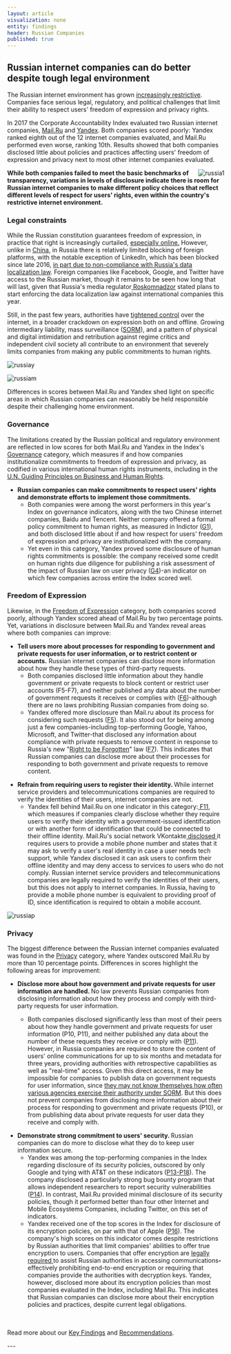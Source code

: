```yaml
---
layout: article
visualization: none
entity: findings
header: Russian Companies
published: true
---
```

<h2>Russian internet companies can do better despite tough legal environment </h2>
<p>The Russian internet environment has grown <a href="https://freedomhouse.org/report/freedom-net/2016/russia">increasingly restrictive</a>. Companies face serious legal, regulatory, and political challenges that limit their ability to respect users' freedom of expression and privacy rights.</p>
<p>In 2017 the Corporate Accountability Index evaluated two Russian internet companies, <a href="https://rankingdigitalrights.org/index2017/companies/mailru">Mail.Ru</a> and <a href="https://rankingdigitalrights.org/index2017/companies/yandex">Yandex</a>. Both companies scored poorly: Yandex ranked eighth out of the 12 internet companies evaluated, and Mail.Ru performed even worse, ranking 10th. Results showed that both companies disclosed little about policies and practices affecting users' freedom of expression and privacy next to most other internet companies evaluated. </p>
<p><img src="/assets/graphics/content/russia12.png" alt="russia1" title="russia1" align="right" /></p>
<p><strong>While both companies failed to meet the basic benchmarks of transparency, variations in levels of disclosure indicate there is room for Russian internet companies to make different policy choices that reflect different levels of respect for users' rights, even within the country's restrictive internet environment. </strong></p>
<h3>Legal constraints</h3>
<p>While the Russian constitution guarantees freedom of expression, in practice that right is increasingly curtailed, <a href="https://russiadigitalrights.org/">especially online</a><a href="https://freedomhouse.org/report/freedom-net/2016/russia">.</a> However, unlike in <a href="https://rankingdigitalrights.org/index2017/findings/china">China</a>, in Russia there is relatively limited blocking of foreign platforms, with the notable exception of LinkedIn, which has been blocked since late 2016, <a href="http://www.reuters.com/article/us-russia-linkedin-idUSKBN13C0RN">in part due to non-compliance with Russia's data localization law</a>. Foreign companies like Facebook, Google, and Twitter have access to the Russian market, though it remains to be seen how long that will last, given that Russia's media regulator<a href="https://www.article19.org/resources.php/resource/38337/en/russia:-increased-internet-regulation-poses-serious-challenge-to-online-expression"> Roskomnadzor</a> stated plans to start enforcing the data localization law against international companies this year.</p>
<p>Still, in the past few years, authorities have <a href="https://rg.ru/2014/08/06/informacia-site-dok.html">tightened control</a> over the internet, in a broader crackdown on expression both on and offline. Growing intermediary liability, mass surveillance (<a href="http://www.worldpolicy.org/journal/fall2013/Russia-surveillance">SORM</a>), and a pattern of physical and digital intimidation and retribution against regime critics and independent civil society all contribute to an environment that severely limits companies from making any public commitments to human rights. </p>
<p><img src="/assets/graphics/content/Yandex.png" alt="russiay" title="russiay" /></p>
<p><img src="/assets/graphics/content/mailru.png" alt="russiam" title="russiam" /></p>
<p>Differences in scores between Mail.Ru and Yandex shed light on specific areas in which Russian companies can reasonably be held responsible despite their challenging home environment.</p>
<h3>Governance </h3>
<p>The limitations created by the Russian political and regulatory environment are reflected in low scores for both Mail.Ru and Yandex in the Index's <a href="https://rankingdigitalrights.org/2017-indicators/#G">Governance</a> category, which measures if and how companies institutionalize commitments to freedom of expression and privacy, as codified in various international human rights instruments, including in the <a href="http://www.ohchr.org/Documents/Publications/GuidingPrinciplesBusinessHR_EN.pdf">U.N. Guiding Principles on Business and Human Rights</a>.</p>
<ul>
<li><strong>Russian companies can make commitments to respect users' rights and demonstrate efforts to implement those commitments. </strong>
<ul>
<li>Both companies were among the worst performers in this year's Index on governance indicators, along with the two Chinese internet companies, Baidu and Tencent. Neither company offered a formal policy commitment to human rights, as measured in Indictor (<a href="https://rankingdigitalrights.org/2017-indicators/#G1">G1</a>), and both disclosed little about if and how respect for users' freedom of expression and privacy are institutionalized with the company. </li>
<li>Yet even in this category, Yandex proved some disclosure of human rights commitments is possible: the company received some credit on human rights due diligence for publishing a risk assessment of the impact of Russian law on user privacy (<a href="https://rankingdigitalrights.org/2017-indicators/#G4">G4</a>)-an indicator on which few companies across entire the Index scored well.</li>
</ul>
</li>
</ul>
<h3>Freedom of Expression</h3>
<p>Likewise, in the <a href="https://rankingdigitalrights.org/2017-indicators/#F">Freedom of Expression</a> category, both companies scored poorly, although Yandex scored ahead of Mail.Ru by two percentage points. Yet, variations in disclosure between Mail.Ru and Yandex reveal areas where both companies can improve:</p>
<ul>
<li><strong>Tell users more about processes for responding to government and private requests for user information, or to restrict content or accounts.</strong> Russian internet companies can disclose more information about how they handle these types of third-party requests.
<ul>
<li>Both companies disclosed little information about they handle government or private requests to block content or restrict user accounts (F5-F7), and neither published any data about the number of government requests it receives or complies with (<a href="https://rankingdigitalrights.org/2017-indicators/#F6">F6</a>)-although there are no laws prohibiting Russian companies from doing so.</li>
<li>Yandex offered more disclosure than Mail.ru about its process for considering such requests (<a href="https://rankingdigitalrights.org/2017-indicators/#F5">F5</a>). It also stood out for being among just a few companies-including top-performing Google, Yahoo, Microsoft, and Twitter-that disclosed any information about compliance with private requests to remove content in response to Russia's new "<a href="https://www.article19.org/resources.php/resource/38099/en/legal-analysis:-russia%27s-right-to-be-forgotten">Right to be Forgotten</a>" law (<a href="https://rankingdigitalrights.org/2017-indicators/#F7">F7</a>). This indicates that Russian companies can disclose more about their processes for responding to both government and private requests to remove content.</li>
</ul>
</li>
</ul>
<ul>
<li><strong>Refrain from requiring users to register their identity. </strong>While internet service providers and telecommunications companies are required to verify the identities of their users, internet companies are not.
<ul>
<li>Yandex fell behind Mail.Ru on one indicator in this category:<a href="https://rankingdigitalrights.org/2017-indicators/#F11"> F11</a>, which measures if companies clearly disclose whether they require users to verify their identity with a government-issued identification or with another form of identification that could be connected to their offline identity. Mail.Ru's social network VKontakte<a href="https://vk.com/privacy"> disclosed </a>it requires users to provide a mobile phone number and states that it may ask to verify a user's real identity in case a user needs tech support, while Yandex disclosed it can ask users to confirm their offline identity and may deny access to services to users who do not comply. Russian internet service providers and telecommunications companies are legally required to verify the identities of their users, but this does not apply to internet companies. In Russia, having to provide a mobile phone number is equivalent to providing proof of ID, since identification is required to obtain a mobile account.</li>
</ul>
</li>
</ul>
<p></p>
<img src="/assets/graphics/content/Privacy PNG-08.jpg" alt="russiap" title="russiap" />
<h3>Privacy</h3>
<p>The biggest difference between the Russian internet companies evaluated was found in the <a href="https://rankingdigitalrights.org/2017-indicators/#P">Privacy</a> category, where Yandex outscored Mail.Ru by more than 10 percentage points. Differences in scores highlight the following areas for improvement:</p>
<ul>
<li><strong>Disclose more about how government and private requests for user information are handled. </strong>No law prevents Russian companies from disclosing information about how they process and comply with third-party requests for user information. </li>
</ul>
<ul>
<ul>
<li>Both companies disclosed significantly less than most of their peers about how they handle government and private requests for user information (P10, P11), and neither published any data about the number of these requests they receive or comply with (<a href="https://rankingdigitalrights.org/2017-indicators/#P11">P11</a>). However, in Russia companies are required to store the content of users' online communications for up to six months and metadata for three years, providing authorities with retrospective capabilities as well as "real-time" access. Given this direct access, it may be impossible for companies to publish data on government requests for user information, since <a href="http://www.publicaffairsbooks.com/book/hardcover/the-red-web/9781610395731">they may not know themselves how often various agencies exercise their authority under SORM</a>. But this does not prevent companies from disclosing more information about their process for responding to government and private requests (P10), or from publishing data about private requests for user data they receive and comply with.</li>
</ul>
</ul>
<ul>
<li><strong>Demonstrate strong commitment to users' security. </strong>Russian companies can do more to disclose what they do to keep user information secure.
<ul>
<li>Yandex was among the top-performing companies in the Index regarding disclosure of its security policies, outscored by only Google and tying with AT&T on these indicators (<a href="https://rankingdigitalrights.org/2017-indicators/#P13">P13-P18</a>). The company disclosed a particularly strong bug bounty program that allows independent researchers to report security vulnerabilities (<a href="https://rankingdigitalrights.org/2017-indicators/#P14">P14</a>). In contrast, Mail.Ru provided minimal disclosure of its security policies, though it performed better than four other Internet and Mobile Ecosystems Companies, including Twitter, on this set of indicators.</li>
<li>Yandex received one of the top scores in the Index for disclosure of its encryption policies, on par with that of Apple (<a href="https://rankingdigitalrights.org/2017-indicators/#P16">P16</a>). The company's high scores on this indicator comes despite restrictions by Russian authorities that limit companies' abilities to offer true encryption to users. Companies that offer encryption are <a href="https://www.eff.org/deeplinks/2016/07/russia-asks-impossible-its-new-surveillance-laws.">legally required </a>to assist Russian authorities in accessing communications<strong>-</strong>effectively prohibiting end-to-end encryption or requiring that companies provide the authorities with decryption keys. Yandex, however, disclosed more about its encryption policies than most companies evaluated in the Index, including Mail.Ru. This indicates that Russian companies can disclose more about their encryption policies and practices, despite current legal obligations.</li>
</ul>
</li>
</ul>
<p><br /><br />Read more about our <a href="https://rankingdigitalrights.org/index2017/findings/keyfindings">Key Findings</a> and <a href="https://rankingdigitalrights.org/index2017/findings/recommendations">Recommendations</a>.</p>
---
